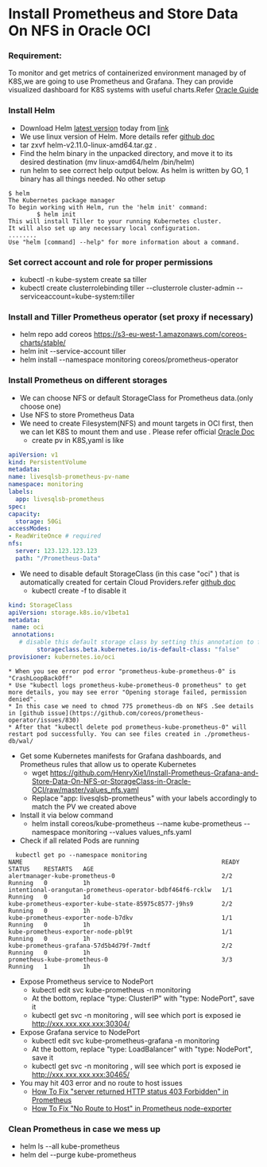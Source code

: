 # Install Prometheus and Store Data On NFS  in Oracle OCI

###  Requirement:
To monitor and get metrics of containerized environment managed by of K8S,we are going to use Prometheus and Grafana. They can provide visualized dashboard for K8S systems with useful charts.Refer [Oracle Guide](https://cloudnative.oracle.com/template.html#observability-and-analysis/telemetry/prometheus/prometheus101.md)

### Install Helm
* Download Helm [latest version](https://github.com/helm/helm/releases/tag/v2.11.0) today from [link](https://storage.googleapis.com/kubernetes-helm/helm-v2.11.0-linux-amd64.tar.gz)
* We use linux version of Helm. More details refer [github doc](https://github.com/helm/helm#install)
* tar zxvf helm-v2.11.0-linux-amd64.tar.gz .
* Find the helm binary in the unpacked directory, and move it to its desired destination (mv linux-amd64/helm /bin/helm)
* run helm to see correct help output below. As helm is written by GO, 1 binary has all things needed. No other setup

```
$ helm
The Kubernetes package manager
To begin working with Helm, run the 'helm init' command:
        $ helm init
This will install Tiller to your running Kubernetes cluster.
It will also set up any necessary local configuration.
........
Use "helm [command] --help" for more information about a command.
```
### Set correct account and role for proper permissions
* kubectl -n kube-system create sa tiller
* kubectl create clusterrolebinding tiller --clusterrole cluster-admin --serviceaccount=kube-system:tiller

### Install and Tiller Prometheus operator (set proxy if necessary)
* helm repo add coreos https://s3-eu-west-1.amazonaws.com/coreos-charts/stable/
* helm init --service-account tiller
* helm install --namespace monitoring coreos/prometheus-operator

### Install Prometheus on different storages
* We can choose NFS or default StorageClass for Prometheus data.(only choose one)
* Use NFS to store Prometheus Data
 * We need to create Filesystem(NFS) and mount targets in OCI first, then we can let K8S to mount them and use . Please refer official [Oracle Doc](https://docs.cloud.oracle.com/iaas/Content/File/Tasks/creatingfilesystems.htm)
   * create pv in K8S,yaml is like

  ```yaml
apiVersion: v1
kind: PersistentVolume
metadata:
  name: livesqlsb-prometheus-pv-name
  namespace: monitoring
  labels:
    app: livesqlsb-prometheus
spec:
  capacity:
    storage: 50Gi
  accessModes:
  - ReadWriteOnce # required
  nfs:
    server: 123.123.123.123
    path: "/Prometheus-Data"
  ```

 * We need to disable default StorageClass (in this case "oci" ) that is automatically created for certain Cloud Providers.refer [github doc](https://github.com/coreos/prometheus-operator/blob/master/Documentation/user-guides/storage.md)
   * kubectl create -f <below yaml> to disable it

 ```yaml
kind: StorageClass
apiVersion: storage.k8s.io/v1beta1
metadata:
  name: oci
  annotations:
    # disable this default storage class by setting this annotation to false.
         storageclass.beta.kubernetes.io/is-default-class: "false"
provisioner: kubernetes.io/oci
```
    * When you see error pod error "prometheus-kube-prometheus-0" is "CrashLoopBackOff"
    * Use "kubectl logs prometheus-kube-prometheus-0 prometheus" to get more details, you may see error "Opening storage failed, permission denied".
    * In this case we need to chmod 775 prometheus-db on NFS .See details in [github issue](https://github.com/coreos/prometheus-operator/issues/830)
    * After that "kubectl delete pod prometheus-kube-prometheus-0" will restart pod successfully. You can see files created in ./prometheus-db/wal/
* Get some Kubernetes manifests for Grafana dashboards, and Prometheus rules that allow us to operate Kubernetes
  * wget https://github.com/HenryXie1/Install-Prometheus-Grafana-and-Store-Data-On-NFS-or-StorageClass-in-Oracle-OCI/raw/master/values_nfs.yaml
  * Replace "app: livesqlsb-prometheus" with your labels accordingly to match the PV we created above
* Install it via below command
  * helm install coreos/kube-prometheus --name kube-prometheus --namespace monitoring --values values_nfs.yaml
* Check if all related Pods are running

```
  kubectl get po --namespace monitoring
NAME                                                        READY     STATUS    RESTARTS   AGE
alertmanager-kube-prometheus-0                              2/2       Running   0          1h
intentional-orangutan-prometheus-operator-bdbf464f6-rcklw   1/1       Running   0          1d
kube-prometheus-exporter-kube-state-85975c8577-j9hs9        2/2       Running   0          1h
kube-prometheus-exporter-node-b7dkv                         1/1       Running   0          1h
kube-prometheus-exporter-node-pbl9t                         1/1       Running   0          1h
kube-prometheus-grafana-57d5b4d79f-7mdtf                    2/2       Running   0          1h
prometheus-kube-prometheus-0                                3/3       Running   1          1h
```
 
* Expose Prometheus service to NodePort
  * kubectl edit svc kube-prometheus -n monitoring
   * At the bottom, replace "type: ClusterIP" with "type: NodePort", save it
   * kubectl get svc -n monitoring , will see which port is exposed ie http://xxx.xxx.xxx.xxx:30304/
* Expose Grafana service to NodePort
   * kubectl edit svc kube-prometheus-grafana -n monitoring
   * At the bottom, replace "type: LoadBalancer" with "type: NodePort", save it
   * kubectl get svc -n monitoring , will see which port is exposed ie http://xxx.xxx.xxx.xxx:30465/
* You may hit 403 error and no route to host issues
  * [How To Fix "server returned HTTP status 403 Forbidden" in Prometheus](http://www.henryxieblogs.com/2018/11/how-to-fix-server-returned-http-status.html)
  * [How To Fix "No Route to Host" in Prometheus node-exporter](http://www.henryxieblogs.com/2018/11/how-to-fix-no-route-to-host-in.html)

### Clean Prometheus in case we mess up
* helm ls --all kube-prometheus
* helm del --purge kube-prometheus

